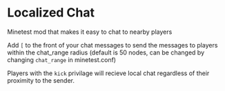 # Localized Chat
Minetest mod that makes it easy to chat to nearby players

Add `[` to the front of your chat messages to send the messages to players within the chat_range radius (default is 50 nodes, can be changed by changing `chat_range` in minetest.conf)

Players with the `kick` privilage will recieve local chat regardless of their proximity to the sender.
